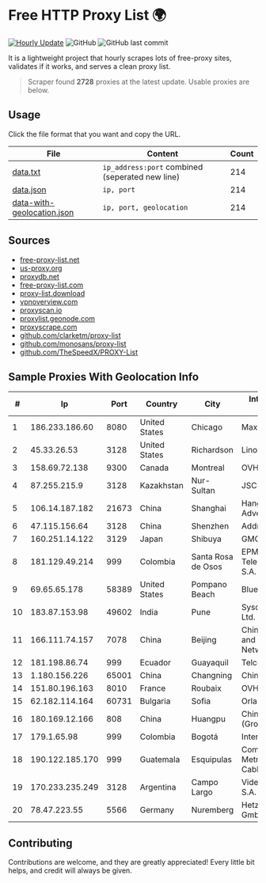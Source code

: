 
# Free HTTP Proxy List 🌍

[![Hourly Update](https://github.com/mertguvencli/http-proxy-list/actions/workflows/main.yml/badge.svg?branch=main)](https://github.com/mertguvencli/http-proxy-list/actions/workflows/main.yml)
![GitHub](https://img.shields.io/github/license/mertguvencli/http-proxy-list)
![GitHub last commit](https://img.shields.io/github/last-commit/mertguvencli/http-proxy-list)

It is a lightweight project that hourly scrapes lots of free-proxy sites, validates if it works, and serves a clean proxy list.


> Scraper found **2728** proxies at the latest update. Usable proxies are below.

## Usage

Click the file format that you want and copy the URL.


|File|Content|Count|
|----|-------|-----|
|[data.txt](https://raw.githubusercontent.com/mertguvencli/http-proxy-list/main/proxy-list/data.txt)|`ip_address:port` combined (seperated new line)|214|
|[data.json](https://raw.githubusercontent.com/mertguvencli/http-proxy-list/main/proxy-list/data.json)|`ip, port`|214|
|[data-with-geolocation.json](https://raw.githubusercontent.com/mertguvencli/http-proxy-list/main/proxy-list/data-with-geolocation.json)|`ip, port, geolocation`|214|

## Sources

* [free-proxy-list.net](https://free-proxy-list.net)
* [us-proxy.org](https://www.us-proxy.org)
* [proxydb.net](http://proxydb.net)
* [free-proxy-list.com](https://free-proxy-list.com/?page=&port=&type%5B%5D=http&type%5B%5D=https&up_time=0&search=Search)
* [proxy-list.download](https://www.proxy-list.download/HTTP)
* [vpnoverview.com](https://vpnoverview.com/privacy/anonymous-browsing/free-proxy-servers)
* [proxyscan.io](https://www.proxyscan.io)
* [proxylist.geonode.com](https://proxylist.geonode.com/api/proxy-list?limit=300&page=1&sort_by=lastChecked&sort_type=desc&protocols=http,https)
* [proxyscrape.com](https://api.proxyscrape.com/v2/?request=displayproxies&protocol=http&timeout=10000&country=all&ssl=all&anonymity=all)
* [github.com/clarketm/proxy-list](https://raw.githubusercontent.com/clarketm/proxy-list/master/proxy-list-raw.txt)
* [github.com/monosans/proxy-list](https://raw.githubusercontent.com/monosans/proxy-list/main/proxies/http.txt)
* [github.com/TheSpeedX/PROXY-List](https://raw.githubusercontent.com/TheSpeedX/PROXY-List/master/http.txt)


## Sample Proxies With Geolocation Info

|#|Ip|Port|Country|City|Internet Service Provider|
|-|--|----|-------|----|-------------------------|
|1|186.233.186.60|8080|United States|Chicago|Maxihost LTDA|
|2|45.33.26.53|3128|United States|Richardson|Linode, LLC|
|3|158.69.72.138|9300|Canada|Montreal|OVH SAS|
|4|87.255.215.9|3128|Kazakhstan|Nur-Sultan|JSC Transtelecom|
|5|106.14.187.182|21673|China|Shanghai|Hangzhou Alibaba Advertising Co|
|6|47.115.156.64|3128|China|Shenzhen|Addresses CNNIC|
|7|160.251.14.122|3129|Japan|Shibuya|GMO Internet, Inc|
|8|181.129.49.214|999|Colombia|Santa Rosa de Osos|EPM Telecomunicaciones S.A. E.S.P.|
|9|69.65.65.178|58389|United States|Pompano Beach|Blue Stream|
|10|183.87.153.98|49602|India|Pune|Syscon Infoway Pvt Ltd. ISP|
|11|166.111.74.157|7078|China|Beijing|China Education and Research Network Center|
|12|181.198.86.74|999|Ecuador|Guayaquil|Telconet S.A|
|13|1.180.156.226|65001|China|Changning|Chinanet|
|14|151.80.196.163|8010|France|Roubaix|OVH SAS|
|15|62.182.114.164|60731|Bulgaria|Sofia|Orlandonet ltd.|
|16|180.169.12.166|808|China|Huangpu|China Telecom (Group)|
|17|179.1.65.98|999|Colombia|Bogotá|Internexa S.a. E.S.P|
|18|190.122.185.170|999|Guatemala|Esquipulas|Comunicaciones Metropolitanas Cablecolor|
|19|170.233.235.249|3128|Argentina|Campo Largo|Video Vision Centro S.A.|
|20|78.47.223.55|5566|Germany|Nuremberg|Hetzner Online GmbH|



## Contributing

Contributions are welcome, and they are greatly appreciated! Every
little bit helps, and credit will always be given.

